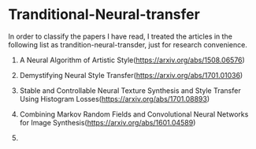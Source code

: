 Tranditional-Neural-transfer
========
In order to classify the papers I have read, I treated the articles in the following list as trandition-neural-transder, just for research convenience.
1. A Neural Algorithm of Artistic Style(https://arxiv.org/abs/1508.06576)
2. Demystifying Neural Style Transfer(https://arxiv.org/abs/1701.01036)
3. Stable and Controllable Neural Texture Synthesis and Style Transfer Using Histogram Losses(https://arxiv.org/abs/1701.08893)

4. Combining Markov Random Fields and Convolutional Neural Networks for Image Synthesis(https://arxiv.org/abs/1601.04589)
5. 
